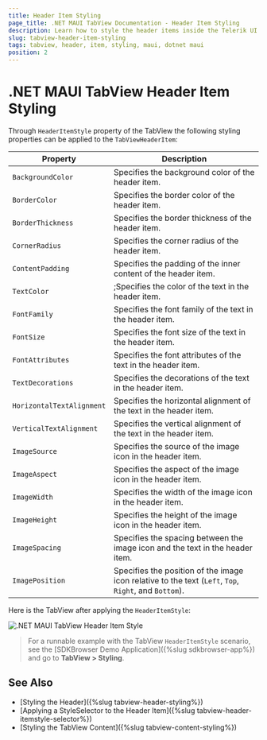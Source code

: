```yaml
---
title: Header Item Styling
page_title: .NET MAUI TabView Documentation - Header Item Styling
description: Learn how to style the header items inside the Telerik UI for .NET MAUI TabView.
slug: tabview-header-item-styling
tags: tabview, header, item, styling, maui, dotnet maui
position: 2
---
```


# .NET MAUI TabView Header Item Styling

Through `HeaderItemStyle` property of the TabView the following styling properties can be applied to the `TabViewHeaderItem`:

| Property | Description |
| -------- | ---------- |
| `BackgroundColor` | Specifies the background color of the header item. |
| `BorderColor` | Specifies the border color of the header item. |
| `BorderThickness` | Specifies the border thickness of the header item. |
| `CornerRadius` | Specifies the corner radius of the header item. |
| `ContentPadding` | Specifies the padding of the inner content of the header item. |
| `TextColor` | ;Specifies the color of the text in the header item. |
| `FontFamily` | Specifies the font family of the text in the header item. |
| `FontSize` | Specifies the font size of the text in the header item. |
| `FontAttributes` | Specifies the font attributes of the text in the header item. |
| `TextDecorations` | Specifies the decorations of the text in the header item. |
| `HorizontalTextAlignment` | Specifies the horizontal alignment of the text in the header item. |
| `VerticalTextAlignment` | Specifies the vertical alignment of the text in the header item. |
| `ImageSource` | Specifies the source of the image icon in the header item. |
| `ImageAspect` | Specifies the aspect of the image icon in the header item. |
| `ImageWidth` | Specifies the width of the image icon in the header item. |
| `ImageHeight` | Specifies the height of the image icon in the header item. |
| `ImageSpacing` | Specifies the spacing between the image icon and the text in the header item. |
| `ImagePosition` | Specifies the position of the image icon relative to the text (`Left`, `Top`, `Right`, and `Bottom`). |

<snippet id='tabview-styling-headeritemstyle' />

Here is the TabView after applying the `HeaderItemStyle`:

![.NET MAUI TabView Header Item Style](images/styling-headeritemstyle.png)

> For a runnable example with the TabView `HeaderItemStyle` scenario, see the [SDKBrowser Demo Application]({%slug sdkbrowser-app%}) and go to **TabView > Styling**.

## See Also

- [Styling the Header]({%slug tabview-header-styling%})
- [Applying a StyleSelector to the Header Item]({%slug tabview-header-itemstyle-selector%})
- [Styling the TabView Content]({%slug tabview-content-styling%})